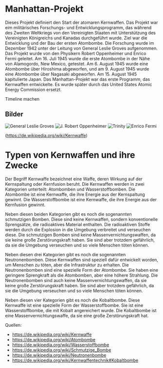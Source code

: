 # Manhattan-Projekt

Dieses Projekt definiert den Start der atomaren Kernwaffen. Das Projekt war eim
militärisches Forschungs- und Entwicklungsprogramm, das während des Zweiten Weltkriegs
von den Vereinigten Staaten mit Unterstützung des Vereinigten Königreichs und Kanadas
durchgeführt wurde. Ziel war die Entwicklung und der Bau der ersten Atombombe.
Die Forschung wurde im Dezember 1942 unter der Leitung von General Leslie Groves
aufgenommen. Das Projekt wurde von den Physikern Robert Oppenheimer und Enrico Fermi
geleitet. Am 16. Juli 1945 wurde die erste Atombombe in der Nähe von Alamogordo,
New Mexico, getestet. Am 6. August 1945 wurde eine Atombombe über Hiroshima abgeworfen,
und am 9. August 1945 wurde eine Atombombe über Nagasaki abgeworfen. Am 15. August
1945 kapitulierte Japan. Das Manhattan-Projekt war das erste Programm, das Kernwaffen
entwickelte. Es wurde später durch das United States Atomic Energy Commission ersetzt.

Timeline machen

## Bilder

![General Leslie Groves](https://upload.wikimedia.org/wikipedia/commons/3/37/Leslie_Groves.jpg)
![J. Robert Oppenheimer](https://upload.wikimedia.org/wikipedia/commons/8/85/Oppenheimer_%28cropped%29.jpg)
![Trinity](https://upload.wikimedia.org/wikipedia/commons/8/8d/Trinity_shot_color.jpg)
![Enrico Fermi](https://upload.wikimedia.org/wikipedia/commons/d/d4/Enrico_Fermi_1943-49.jpg)

(https://de.wikipedia.org/wiki/Kernwaffe)

# Typen von Kernwaffen und ihre Zwecke
Der Begriff Kernwaffe bezeichnet eine Waffe, deren Wirkung auf der Kernspaltung oder
Kernfusion beruht. Die Kernwaffen werden in zwei Kategorien unterteilt: Atombomben
und Wasserstoffbomben. Die Atombombe ist eine Kernwaffe, die ihre Energie aus der
Kernspaltung gewinnt. Die Wasserstoffbombe ist eine Kernwaffe, die ihre Energie aus
der Kernfusion gewinnt. 

Neben diesen beiden Kategorien gibt es noch die sogenannten schmutzigen Bomben.
Diese sind keine Kernwaffen, sondern konventionelle Sprengsätze, die radioaktives
Material enthalten. Die radioaktiven Stoffe werden durch die Explosion in die Umgebung
verbreitet und verseuchen diese. Die schmutzigen Bomben sind keine Massenvernichtungswaffen,
da sie keine große Zerstörungskraft haben. Sie sind aber trotzdem gefährlich, da sie
die Umgebung verseuchen und so viele Menschen töten können.

Neben diesen drei Kategorien gibt es noch die sogenannten Neutronenbomben. Diese
Kernwaffen sind speziell dafür entwickelt worden, um Menschen zu töten, aber die
Infrastruktur zu erhalten. Die Neutronenbomben sind eine spezielle Form der Atombombe.
Sie haben eine geringere Sprengkraft als die Atombomben, aber eine höhere Strahlung.
Die Neutronenbomben sind auch keine Massenvernichtungswaffen, da sie keine große
Zerstörungskraft haben. Sie sind aber trotzdem gefährlich, da sie die Umgebung
verseuchen und so viele Menschen töten können.

Neben diesen vier Kategorien gibt es noch die Kobaltbombe. Diese Kernwaffe ist eine
spezielle Form der Wasserstoffbombe. Sie ist eine Wasserstoffbombe, die mit Kobalt
angereichert wurde. Die Kobaltbombe ist eine Massenvernichtungswaffe, da sie eine
große Zerstörungskraft hat.

Quellen:
- https://de.wikipedia.org/wiki/Kernwaffe
- https://de.wikipedia.org/wiki/Atombombe
- https://de.wikipedia.org/wiki/Wasserstoffbombe
- https://de.wikipedia.org/wiki/Schmutzige_Bombe
- https://de.wikipedia.org/wiki/Neutronenbombe
- https://de.wikipedia.org/wiki/Kernwaffentechnik#Kobaltbombe




